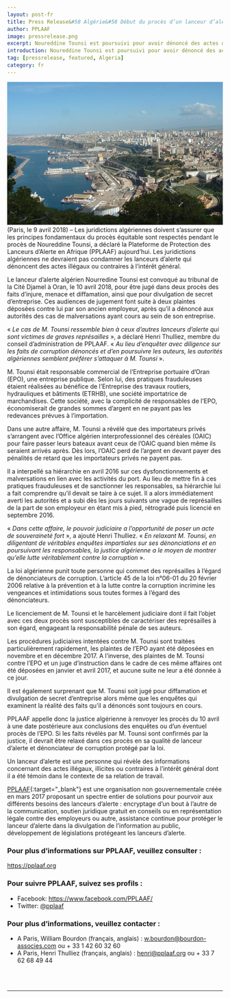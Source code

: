 ```yaml
---
layout: post-fr
title: Press Release&#58 Algérie&#58 Début du procès d’un lanceur d’alerte
author: PPLAAF
image: pressrelease.png
excerpt: Noureddine Tounsi est poursuivi pour avoir dénoncé des actes de corruption
introduction: Noureddine Tounsi est poursuivi pour avoir dénoncé des actes de corruption
tag: [pressrelease, featured, Algeria]
category: fr
---
```


<img class="img-responsive img-post center-block" src="/assets/img/posts/oran_facade_maritime.jpg">
<br>
(Paris, le 9 avril 2018) – Les juridictions algériennes doivent s’assurer que les principes fondamentaux du procès équitable sont respectés pendant le procès de Noureddine Tounsi, a déclaré la Plateforme de Protection des Lanceurs d’Alerte en Afrique (PPLAAF) aujourd’hui. Les juridictions algériennes ne devraient pas condamner les lanceurs d’alerte qui dénoncent des actes illégaux ou contraires à l’intérêt général.

Le lanceur d’alerte algérien Nourredine Tounsi est convoqué au tribunal de la Cité Djamel à Oran, le 10 avril 2018, pour être jugé dans deux procès des faits d’injure, menace et diffamation, ainsi que pour divulgation de secret d’entreprise. Ces audiences de jugement font suite à deux plaintes déposées contre lui par son ancien employeur, après qu’il a dénoncé aux autorités des cas de malversations ayant cours au sein de son entreprise. 

« _Le cas de M. Tounsi ressemble bien à ceux d’autres lanceurs d’alerte qui sont victimes de graves représailles_ », a déclaré Henri Thulliez, membre du conseil d’administration de PPLAAF. « _Au lieu d’enquêter avec diligence sur les faits de corruption dénoncés et d’en poursuivre les auteurs, les autorités algériennes semblent préférer s’attaquer à M. Tounsi_ ». 

M. Tounsi était responsable commercial de l’Entreprise portuaire d’Oran (EPO), une entreprise publique. Selon lui, des pratiques frauduleuses étaient réalisées au bénéfice de l’Entreprise des travaux routiers, hydrauliques et bâtiments (ETRHB), une société importatrice de marchandises. Cette société, avec la complicité de responsables de l’EPO, économiserait de grandes sommes d’argent en ne payant pas les redevances prévues à l’importation. 

Dans une autre affaire, M. Tounsi a révélé que des importateurs privés s’arrangent avec l’Office algérien interprofessionnel des céréales (OAIC) pour faire passer leurs bateaux avant ceux de l’OAIC quand bien même ils seraient arrivés après. Dès lors, l’OAIC perd de l’argent en devant payer des pénalités de retard que les importateurs privés ne payent pas.

Il a interpellé sa hiérarchie en avril 2016 sur ces dysfonctionnements et malversations en lien avec les activités du port. Au lieu de mettre fin à ces pratiques frauduleuses et de sanctionner les responsables, sa hiérarchie lui a fait comprendre qu’il devait se taire à ce sujet. Il a alors immédiatement averti les autorités et a subi dès les jours suivants une vague de représailles de la part de son employeur en étant mis à pied, rétrogradé puis licencié en septembre 2016.

« _Dans cette affaire, le pouvoir judiciaire a l’opportunité de poser un acte de souveraineté fort_ », a ajouté Henri Thulliez. « _En relaxant M. Tounsi, en diligentant de véritables enquêtes impartiales sur ses dénonciations et en poursuivant les responsables, la justice algérienne a le moyen de montrer qu’elle lutte véritablement contre la corruption_ ».

La loi algérienne punit toute personne qui commet des représailles à l’égard de dénonciateurs de corruption. L’article 45 de la loi n°06-01 du 20 février 2006 relative à la prévention et à la lutte contre la corruption incrimine les vengeances et intimidations sous toutes formes à l’égard des dénonciateurs. 

Le licenciement de M. Tounsi et le harcèlement judiciaire dont il fait l’objet avec ces deux procès sont susceptibles de caractériser des représailles à son égard, engageant la responsabilité pénale de ses auteurs.  

Les procédures judiciaires intentées contre M. Tounsi sont traitées particulièrement rapidement, les plaintes de l’EPO ayant été déposées en novembre et en décembre 2017. A l’inverse, des plaintes de M. Tounsi contre l’EPO et un juge d’instruction dans le cadre de ces même affaires ont été déposées en janvier et avril 2017, et aucune suite ne leur a été donnée à ce jour. 

Il est également surprenant que M. Tounsi soit jugé pour diffamation et divulgation de secret d’entreprise alors même que les enquêtes qui examinent la réalité des faits qu’il a dénoncés sont toujours en cours.

PPLAAF appelle donc la justice algérienne à renvoyer les procès du 10 avril à une date postérieure aux conclusions des enquêtes ou d’un éventuel procès de l’EPO. Si les faits révélés par M. Tounsi sont confirmés par la justice, il devrait être relaxé dans ces procès en sa qualité de lanceur d’alerte et dénonciateur de corruption protégé par la loi.

Un lanceur d’alerte est une personne qui révèle des informations concernant des actes illégaux, illicites ou contraires à l’intérêt général dont il a été témoin dans le contexte de sa relation de travail.

[PPLAAF](https://pplaaf.org/fr){:target="_blank"} est une organisation non gouvernementale créée en mars 2017 proposant un spectre entier de solutions pour pourvoir aux différents besoins des lanceurs d’alerte : encryptage d’un bout à l’autre de la communication, soutien juridique gratuit en conseils ou en représentation légale contre des employeurs ou autre, assistance continue pour protéger le lanceur d’alerte dans la divulgation de l’information au public, développement de législations protégeant les lanceurs d’alerte.

### Pour plus d’informations sur PPLAAF, veuillez consulter :
<https://pplaaf.org>

### Pour suivre PPLAAF, suivez ses profils :
- Facebook: <https://www.facebook.com/PPLAAF/>
- Twitter: [@pplaaf](https://twitter.com/pplaaf)

### Pour plus d’informations, veuillez contacter :
- A Paris, William Bourdon (français, anglais) : [w.bourdon@bourdon-associes.com](mailto:w.bourdon@bourdon-associes.com) ou + 33 1 42 60 32 60
- A Paris, Henri Thulliez (français, anglais) : [henri@pplaaf.org](mailto:henri@pplaaf.org) ou + 33 7 62 68 49 44



<br>
<br>

----------------------
